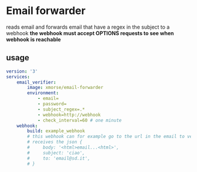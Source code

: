 # Email forwarder

reads email and forwards email that have a regex in the subject to a webhook
**the webhook must accept OPTIONS requests to see when webhook is reachable**

## usage
```yml
version: '3'
services:
    email_verifier:
        image: xmorse/email-forwarder
        environment: 
            - email=
            - password=
            - subject_regex=.*
            - webhook=http://webhook
            - check_interval=60 # one minute
    webhook:
        build: example_webhook
        # this webhook can for example go to the url in the email to verify email
        # receives the json {
        #     body: '<html>email...<html>',
        #     subject: 'ciao',
        #     to: 'email@sd.it',
        # }
```
